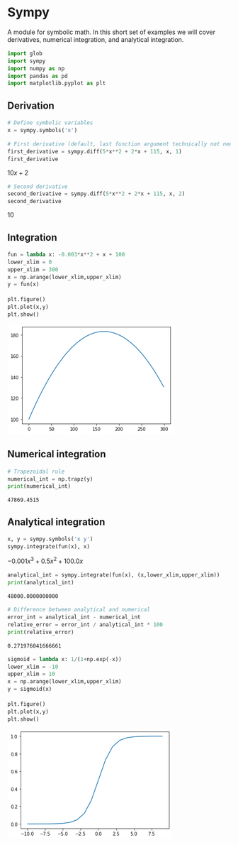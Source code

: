 # Sympy

A module for symbolic math. In this short set of examples we will cover derivatives, numerical integration, and analytical integration.



```python
import glob
import sympy
import numpy as np
import pandas as pd
import matplotlib.pyplot as plt

```

## Derivation


```python
# Define symbolic variables
x = sympy.symbols('x')

```


```python
# First derivative (default, last function argument technically not needed)
first_derivative = sympy.diff(5*x**2 + 2*x + 115, x, 1)
first_derivative

```




$\displaystyle 10 x + 2$




```python
# Second derivative
second_derivative = sympy.diff(5*x**2 + 2*x + 115, x, 2)
second_derivative

```




$\displaystyle 10$



## Integration


```python
fun = lambda x: -0.003*x**2 + x + 100
lower_xlim = 0
upper_xlim = 300
x = np.arange(lower_xlim,upper_xlim)
y = fun(x)

plt.figure()
plt.plot(x,y)
plt.show()
```


![png](sympy_module_files/sympy_module_7_0.png)


## Numerical integration


```python
# Trapezoidal rule
numerical_int = np.trapz(y)
print(numerical_int)

```

    47869.4515


## Analytical integration


```python
x, y = sympy.symbols('x y')
sympy.integrate(fun(x), x)

```




$\displaystyle - 0.001 x^{3} + 0.5 x^{2} + 100.0 x$




```python
analytical_int = sympy.integrate(fun(x), (x,lower_xlim,upper_xlim))
print(analytical_int)

```

    48000.0000000000



```python
# Difference between analytical and numerical
error_int = analytical_int - numerical_int
relative_error = error_int / analytical_int * 100
print(relative_error)

```

    0.271976041666661



```python
sigmoid = lambda x: 1/(1+np.exp(-x))
lower_xlim = -10
upper_xlim = 10
x = np.arange(lower_xlim,upper_xlim)
y = sigmoid(x)

plt.figure()
plt.plot(x,y)
plt.show()
```


![png](sympy_module_files/sympy_module_14_0.png)


